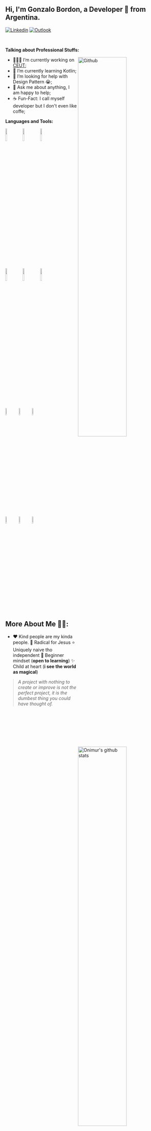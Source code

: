 <!-- Your title -->
## Hi, I'm Gonzalo Bordon, a Developer 🚀 from Argentina.

[![Linkedin](https://img.shields.io/badge/-LinkedIn-blue?style=flat&logo=Linkedin&logoColor=white)](https://www.linkedin.com/in/gonzalobordon02/)
[![Outlook](https://img.shields.io/badge/-Outlook-0078D4?style=flat&logo=Microsoft-Outlook&logoColor=white)](mailto:bordonnet@hotmail.com)

&nbsp;

**Talking about Professional Stuffs:**

<img width="55%" align="right" alt="Github" src="https://raw.githubusercontent.com/onimur/.github/master/.resources/git-header.svg" />

- 👨🏽‍💻 I’m currently working on [CEUT](https://github.com/onimur/handle-path-oz);
- 🌱 I’m currently learning Kotlin; 
- 🤔 I’m looking for help with Design Pattern 😭;
- 💬 Ask me about anything, I am happy to help;
- :coffee: Fun-Fact: I call myself developer but I don't even like coffe;

**Languages and Tools:** 

<p>
  <a href="https://github.com/ChachoPacho">
    <img width="55%" align="right" alt="Onimur's github stats" src="https://github-readme-stats.vercel.app/api?username=ChachoPacho&show_icons=true&hide_border=true" />
  </a>
  
  <!-- Your languages and tools. Be careful with the alignment. 
  You can use this sites to get logos: https://www.vectorlogo.zone or https://simpleicons.org/
  -->  
  <code><img width="10%" src="https://cdn.jsdelivr.net/gh/devicons/devicon/icons/javascript/javascript-original.svg"/></code>
  <code><img width="10%" src="https://cdn.jsdelivr.net/gh/devicons/devicon/icons/html5/html5-original.svg"/></code>
  <code><img width="10%" src="https://cdn.jsdelivr.net/gh/devicons/devicon/icons/css3/css3-original.svg"/></code>
  
  <br />

  <code><img width="10%" src="https://cdn.jsdelivr.net/gh/devicons/devicon/icons/typescript/typescript-original.svg"/></code>
  <code><img width="10%" src="https://cdn.jsdelivr.net/gh/devicons/devicon/icons/nodejs/nodejs-original-wordmark.svg"/></code>
  <code><img width="10%" src="https://cdn.jsdelivr.net/gh/devicons/devicon/icons/nestjs/nestjs-plain-wordmark.svg" /></code>

  <br />
  
  <code><img width="7.5%" src="https://cdn.jsdelivr.net/gh/devicons/devicon/icons/postgresql/postgresql-plain-wordmark.svg" /></code>
  <code><img width="7.5%" src="https://cdn.jsdelivr.net/gh/devicons/devicon/icons/mysql/mysql-original-wordmark.svg" /></code>
  <code><img width="7.5%" src="https://cdn.jsdelivr.net/gh/devicons/devicon/icons/docker/docker-original-wordmark.svg" /></code>
  
  <br />
  
  <code><img width="7.5%" src="https://cdn.jsdelivr.net/gh/devicons/devicon/icons/linux/linux-original.svg" /></code>
  <code><img width="7.5%" src="https://cdn.jsdelivr.net/gh/devicons/devicon/icons/bash/bash-original.svg" /></code>
  <code><img width="7.5%" src="https://cdn.jsdelivr.net/gh/devicons/devicon/icons/python/python-original-wordmark.svg" /></code>

</p>

## More About Me 🙇‍♂️:

- :hearts: Kind people are my kinda people.
:100: Radical for Jesus
:star: Uniquely naive tho independent
:apple: Beginner mindset (**open to learning**)
:sparkles: Child at heart (**i see the world as magical**)


>*A project with nothing to create or improve is not the perfect project, it is the dumbest thing you could have thought of.*
